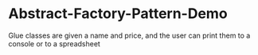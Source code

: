 # Abstract-Factory-Pattern-Demo
Glue classes are given a name and price, and the user can print them to a console or to a spreadsheet
